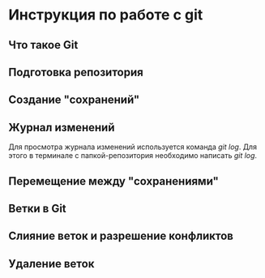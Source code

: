 # Инструкция по работе с git

## Что такое Git

## Подготовка репозитория

## Создание "сохранений"

## Журнал изменений
Для просмотра журнала изменений используется команда *git log*. Для этого в терминале с папкой-репозитория необходимо написать *git log*.

## Перемещение между "сохранениями"

## Ветки в Git

## Слияние веток и разрешение конфликтов

## Удаление веток